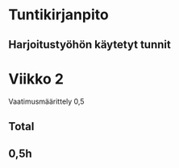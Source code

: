
# Tuntikirjanpito

## Harjoitustyöhön käytetyt tunnit

# Viikko 2

Vaatimusmäärittely 0,5

## Total
## 0,5h